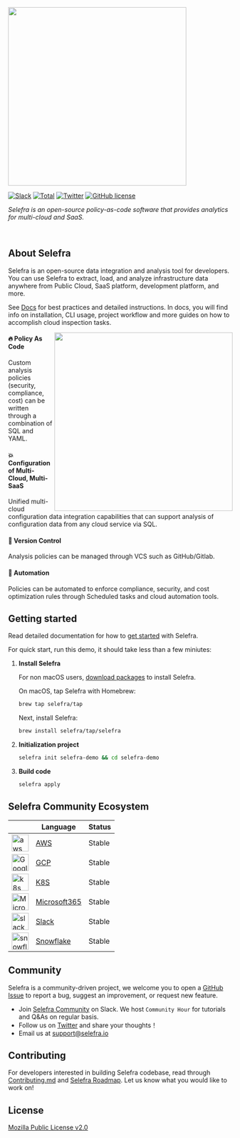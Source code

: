 <!-- Your Title -->
<p align="left">
<img src="https://user-images.githubusercontent.com/124020340/224677116-44ae9c6c-a543-4813-9ef3-c7cbcacd2fbe.png" width="400">
</p>

<!-- Badges -->
<p align="left">   
<a href="https://www.selefra.io/community/join"><img alt="Slack" src="https://img.shields.io/badge/Slack-666?logo=slack"></a>
<a href="https://github.com/selefra/selefra"><img alt="Total" src="https://img.shields.io/github/downloads/selefra/selefra/total?logo=github"></a>
<a href="https://twitter.com/SelefraCorp"><img alt="Twitter" src="https://img.shields.io/badge/Twitter-666?logo=Twitter"></a>
<a href="https://github.com/selefra/selefra/blob/master/LICENSE"><img alt="GitHub license" src="https://img.shields.io/github/license/selefra/selefra?style=social"></a>
  </p>

<!-- Description -->
  <p align="left">
    <i>Selefra is an open-source policy-as-code software that provides analytics for multi-cloud and SaaS.</i>
  </p>

<br/>

<!-- About Selefra -->

## About Selefra

Selefra is an open-source data integration and analysis tool for developers. You can use Selefra to extract, load, and analyze infrastructure data anywhere from Public Cloud, SaaS platform, development platform, and more.

See [Docs](https://selefra.io/docs/introduction) for best practices and detailed instructions. In docs, you will find info on installation, CLI usage, project workflow and more guides on how to accomplish cloud inspection tasks.

<img align="right" width="400" src="https://user-images.githubusercontent.com/124020340/224889579-556ee877-28e0-4638-b88f-ee9a4564c33a.png" />

#### 🔥 Policy As Code

Custom analysis policies (security, compliance, cost) can be written through a combination of SQL and YAML.

#### 💥 Configuration of Multi-Cloud, Multi-SaaS

Unified multi-cloud configuration data integration capabilities that can support analysis of configuration data from any cloud service via SQL.

#### 🌟 Version Control

Analysis policies can be managed through VCS such as GitHub/Gitlab.

#### 🥤 Automation

Policies can be automated to enforce compliance, security, and cost optimization rules through Scheduled tasks and cloud automation tools.

## Getting started

Read detailed documentation for how to [get started](https://selefra.io/docs/get-started/) with Selefra.

For quick start, run this demo, it should take less than a few miniutes:

1. **Install Selefra**

    For non macOS users, [download packages](https://github.com/selefra/selefra/releases) to install Selefra.

    On macOS, tap Selefra with Homebrew:

    ```bash
    brew tap selefra/tap
    ```

    Next, install Selefra:

    ```bash
    brew install selefra/tap/selefra
    ```

2. **Initialization project**

    ```bash
    selefra init selefra-demo && cd selefra-demo
    ```

3. **Build code**

    ```bash
    selefra apply 
    ```
    
## Selefra Community Ecosystem









|    | Language | Status |
| -- | -------- | ------ |
| <img width="38" alt="aws logo" src="https://user-images.githubusercontent.com/124020340/225558573-35579326-0fc8-4100-8c30-7aad82788d61.png">     | [AWS](https://www.selefra.io/docs/providers-connector/aws) | Stable |
| <img width="38" alt="Google logo" src="https://user-images.githubusercontent.com/124020340/225558584-6309e72b-b92c-405c-90dd-64516f6965ef.png">    | [GCP](https://www.selefra.io/docs/providers-connector/gcp) | Stable |
| <img width="38" alt="k8s" src="https://user-images.githubusercontent.com/124020340/225558598-09e03a70-b4ea-47ec-890c-d110d2eb5b5d.png">    | [K8S](https://www.selefra.io/docs/providers-connector/k8s) | Stable |
| <img width="38" alt="Microsoft" src="https://user-images.githubusercontent.com/124020340/225558609-4aac1a66-92b7-4c9b-9ccb-75948f86b61c.png">      | [Microsoft365](https://www.selefra.io/docs/providers-connector/microsoft365)     | Stable |
| <img width="38" alt="slack" src="https://user-images.githubusercontent.com/124020340/225558623-50850a40-7505-44dc-b255-a2574ae4216f.png">     | [Slack](https://www.selefra.io/docs/providers-connector/slack)     | Stable |
| <img width="38" alt="snowflake" src="https://user-images.githubusercontent.com/124020340/225558631-c7b26728-bc7b-495a-8b48-efd846e703c8.png"> | [Snowflake](https://www.selefra.io/docs/providers-connector/snowflake)     | Stable |

## Community

Selefra is a community-driven project, we welcome you to open a [GitHub Issue](https://github.com/selefra/selefra/issues/new/choose) to report a bug, suggest an improvement, or request new feature.

-  Join [Selefra Community](https://selefra.io/community/join) on Slack. We host `Community Hour` for tutorials and Q&As on regular basis.
-  Follow us on [Twitter](https://twitter.com/SelefraCorp) and share your thoughts！
-  Email us at support@selefra.io

## Contributing

For developers interested in building Selefra codebase, read through [Contributing.md](https://github.com/selefra/selefra/blob/main/CONTRIBUTING.md) and [Selefra Roadmap](https://github.com/orgs/selefra/projects/1).
Let us know what you would like to work on!

## License

[Mozilla Public License v2.0](https://github.com/selefra/selefra/blob/main/LICENSE)
